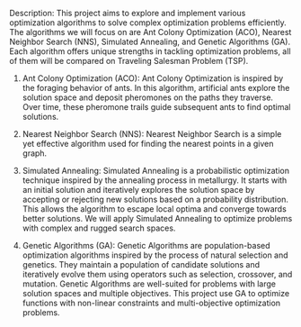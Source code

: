 Description:
This project aims to explore and implement various optimization algorithms to solve complex optimization problems efficiently. The algorithms we will focus on are Ant Colony Optimization (ACO), Nearest Neighbor Search (NNS), Simulated Annealing, and Genetic Algorithms (GA). Each algorithm offers unique strengths in tackling optimization problems, all of them will be compared on Traveling Salesman Problem (TSP). 

1. Ant Colony Optimization (ACO):
Ant Colony Optimization is inspired by the foraging behavior of ants. In this algorithm, artificial ants explore the solution space and deposit pheromones on the paths they traverse. Over time, these pheromone trails guide subsequent ants to find optimal solutions. 

2. Nearest Neighbor Search (NNS):
Nearest Neighbor Search is a simple yet effective algorithm used for finding the nearest points in a given graph. 

3. Simulated Annealing:
Simulated Annealing is a probabilistic optimization technique inspired by the annealing process in metallurgy. It starts with an initial solution and iteratively explores the solution space by accepting or rejecting new solutions based on a probability distribution. This allows the algorithm to escape local optima and converge towards better solutions. We will apply Simulated Annealing to optimize problems with complex and rugged search spaces.

4. Genetic Algorithms (GA):
Genetic Algorithms are population-based optimization algorithms inspired by the process of natural selection and genetics. They maintain a population of candidate solutions and iteratively evolve them using operators such as selection, crossover, and mutation. Genetic Algorithms are well-suited for problems with large solution spaces and multiple objectives. This project use GA to optimize functions with non-linear constraints and multi-objective optimization problems.
